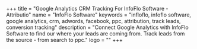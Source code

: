 +++
title = "Google Analytics CRM Tracking For InfoFlo Software - Attributio"
name = "InfoFlo Software"
keywords = "infloflo, infoflo software, google analytics, crm, adwords, facebook, ppc, attribution, track leads, conversion tracking"
description = "Connect Google Analytics with InfoFlo Software to find our where your leads are coming from. Track leads from the source - from search to ppc."
logo = ""
+++

